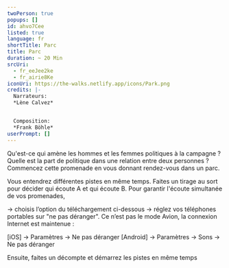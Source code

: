 ```yaml
---
twoPerson: true
popups: []
id: ahvo7Cee
listed: true
language: fr
shortTitle: Parc
title: Parc
duration: ~ 20 Min
srcUri:
  - fr_eeJee2ke
  - fr_airie8Ke
iconUri: https://the-walks.netlify.app/icons/Park.png
credits: |-
  Narrateurs:
  *Lène Calvez*


  Composition:
  *Frank Böhle*
userPrompt: []
---
```

Qu'est-ce qui amène les hommes et les femmes politiques à la campagne ? Quelle est la part de politique dans une relation entre deux personnes ? Commencez cette promenade en vous donnant rendez-vous dans un parc. 

Vous entendrez différentes pistes en même temps. Faites un tirage au sort pour décider qui écoute A et qui écoute B. Pour garantir l'écoute simultanée de vos promenades,

→ choisis l’option du téléchargement ci-dessous
→ réglez vos téléphones portables sur "ne pas déranger". Ce n’est pas le mode Avion, la connexion Internet est maintenue :

\[iOS] → Paramètres → Ne pas déranger
\[Android] → Paramètres → Sons → Ne pas déranger

Ensuite, faites un décompte et démarrez les pistes en même temps